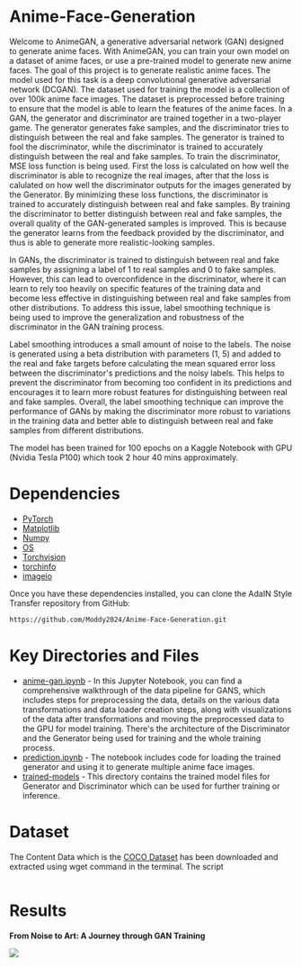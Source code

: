 # Anime-Face-Generation
Welcome to AnimeGAN, a generative adversarial network (GAN) designed to generate anime faces. With AnimeGAN, you can train your own model on a dataset of anime faces, or use a pre-trained model to generate new anime faces. The goal of this project is to generate realistic anime faces. The model used for this task is a deep convolutional generative adversarial network (DCGAN). The dataset used for training the model is a collection of over 100k anime face images. The dataset is preprocessed before training to ensure that the model is able to learn the features of the anime faces. In a GAN, the generator and discriminator are trained together in a two-player game. The generator generates fake samples, and the discriminator tries to distinguish between the real and fake samples. The generator is trained to fool the discriminator, while the discriminator is trained to accurately distinguish between the real and fake samples. To train the discriminator, MSE loss function is being used. First the loss is calculated on how well the discriminator is able to recognize the real images, after that the loss is calulated on how well the discriminator outputs for the images generated by the Generator. By minimizing these loss functions, the discriminator is trained to accurately distinguish between real and fake samples. By training the discriminator to better distinguish between real and fake samples, the overall quality of the GAN-generated samples is improved. This is because the generator learns from the feedback provided by the discriminator, and thus is able to generate more realistic-looking samples. 

In GANs, the discriminator is trained to distinguish between real and fake samples by assigning a label of 1 to real samples and 0 to fake samples. However, this can lead to overconfidence in the discriminator, where it can learn to rely too heavily on specific features of the training data and become less effective in distinguishing between real and fake samples from other distributions. To address this issue, label smoothing technique is being used to improve the generalization and robustness of the discriminator in the GAN training process. 

Label smoothing introduces a small amount of noise to the labels. The noise is generated using a beta distribution with parameters (1, 5) and added to the real and fake targets before calculating the mean squared error loss between the discriminator's predictions and the noisy labels. This helps to prevent the discriminator from becoming too confident in its predictions and encourages it to learn more robust features for distinguishing between real and fake samples. Overall, the label smoothing technique can improve the performance of GANs by making the discriminator more robust to variations in the training data and better able to distinguish between real and fake samples from different distributions.

The model has been trained for 100 epochs on a Kaggle Notebook with GPU (Nvidia Tesla P100) which took 2 hour 40 mins approximately.

# Dependencies
* [PyTorch](https://pytorch.org/)
* [Matplotlib](https://matplotlib.org/)
* [Numpy](https://numpy.org/)
* [OS](https://docs.python.org/3/library/os.html)
* [Torchvision](https://pytorch.org/vision/stable/index.html)
* [torchinfo](https://github.com/TylerYep/torchinfo)
* [imageio](https://pypi.org/project/imageio/)

Once you have these dependencies installed, you can clone the AdaIN Style Transfer repository from GitHub:
```bash
https://github.com/Moddy2024/Anime-Face-Generation.git
```
# Key Directories and Files
* [anime-gan.ipynb](https://github.com/Moddy2024/Anime-Face-Generation/blob/main/anime-gan.ipynb) - In this Jupyter Notebook, you can find a comprehensive walkthrough of the data pipeline for GANS, which includes steps for preprocessing the data, details on the various data transformations and data loader creation steps,  along with visualizations of the data after transformations and moving the preprocessed data to the GPU for model training. There's the architecture of the Discriminator and the Generator being used for training and the whole training process.
* [prediction.ipynb](https://github.com/Moddy2024/AdaIN-Style-Transfer/blob/main/prediction.ipynb) - The notebook includes code for loading the trained generator and using it to generate multiple anime face images.
* [trained-models](https://github.com/Moddy2024/Anime-Face-Generation/tree/main/trained-models) - This directory contains the trained model files for Generator and Discriminator which can be used for further training or inference.
# Dataset
The Content Data which is the [COCO Dataset](https://cocodataset.org/#download) has been downloaded and extracted using wget command in the terminal. The script 
```bash

```

# Results
**From Noise to Art: A Journey through GAN Training**

 ![](https://github.com/Moddy2024/Anime-Face-Generation/blob/main/anime100.gif)
